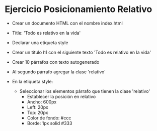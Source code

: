 # Ejercicio Posicionamiento Relativo

* Crear un documento HTML con el nombre index.html

* Title: 'Todo es relativo en la vida'
* Declarar una etiqueta style
* Crear un título h1 con el siguiente texto 'Todo es relativo en la vida'
* Crear 10 párrafos con texto autogenerado
* Al segundo párrafo agregar la clase 'relativo'
* En la etiqueta style:
  * Seleccionar los elementos párrafo que tienen la clase 'relativo'
    * Establecer la posición en relativo
    * Ancho: 600px
    * Left: 20px
    * Top: 20px
    * Color de fondo: #ccc
    * Borde: 1px solid #333